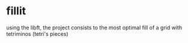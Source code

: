 # fillit
using the libft, the project consists to the most optimal fill of a grid with tetriminos (tetri's pieces)
